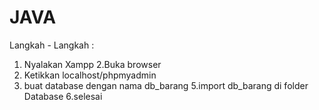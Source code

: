 # JAVA
Langkah - Langkah : 
1. Nyalakan Xampp 
2.Buka browser 
3. Ketikkan localhost/phpmyadmin 
4. buat database dengan nama db_barang 
5.import db_barang di folder Database 
6.selesai
